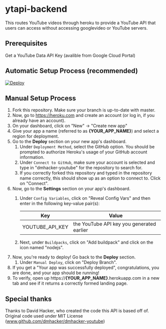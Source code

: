 # ytapi-backend

This routes YouTube videos through heroku to provide a YouTube API that users can access without accessing googlevideo or YouTube servers.

## Prerequisites

Get a YouTube Data API Key (avalible from Google Cloud Portal)

## Automatic Setup Process (recommended)

[![Deploy](https://www.herokucdn.com/deploy/button.svg)](https://heroku.com/deploy)

## Manual Setup Process

1. Fork this repository. Make sure your branch is up-to-date with master.
2. Now, go to https://heroku.com and create an account (or log in, if you already have an account).
3. On your dashboard, click on "New" -> "Create new app"
4. Give your app a name (referred to as __{YOUR_APP_NAME}__) and select a region for deployment.
5. Go to the __Deploy__ section on your new app's dashboard.
    1. Under `Deployment Method`, select the GitHub option. You should be prompted to authorize Heroku's usage of your GitHub account information.
    2. Under `Connect to GitHub`, make sure your account is selected and type in "dmhacker-youtube" for the repository to search for.
    3. If you correctly forked this repository and typed in the repository name correctly, this should show up as an option to connect to. Click on "Connect".
6. Now, go to the __Settings__ section on your app's dashboard.
    1. Under `Config Variables`, click on "Reveal Config Vars" and then enter in the following key-value pair(s):

        | Key                  | Value                                                                 |
        | -------------------- | --------------------------------------------------------------------- |
        | YOUTUBE_API_KEY      | the YouTube API key you generated earlier                             |

    2. Next, under `Buildpacks`, click on "Add buildpack" and click on the icon named "nodejs".
7. Now, you're ready to deploy! Go back to the __Deploy__ section.
    1. Under `Manual Deploy`, click on "Deploy Branch".
8. If you get a "Your app was successfully deployed", congratulations, you are done, and your app should be running!
9. To verify, open up https://__{YOUR_APP_NAME}__.herokuapp.com in a new tab and see if it returns a correctly formed landing page.

## Special thanks
Thanks to David Hacker, who created the code this API is based off of.
Original code used under MIT License (www.github.com/dmhacker/dmhacker-youtube)
